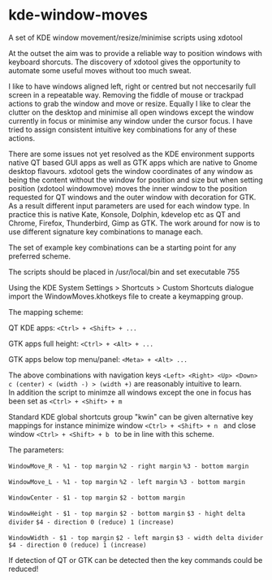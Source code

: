 # kde-window-moves
A set of KDE window movement/resize/minimise scripts using xdotool

At the outset the aim was to provide a reliable way to position windows with keyboard shorcuts. The discovery of xdotool gives the opportunity to automate some useful moves without too much sweat.

I like to have windows aligned left, right or centred but not neccesarily full screen in a repeatable way. Removing the fiddle of mouse or trackpad actions to grab the window and move or resize. Equally I like to clear the clutter on the desktop and minimise all open windows except the window currently in focus or minimise any window under the cursor focus. I have tried to assign consistent intuitive key combinations for any of these actions.

There are some issues not yet resolved as the KDE environment supports native QT based GUI apps as well as GTK apps which are native to Gnome desktop flavours. xdotool gets the window coordinates of any window as being the content without the window for position and size but when setting position (xdotool windowmove) moves the inner window to the position requested for QT windows and the outer window with decoration for GTK. As a result different input parameters are used for each window type. In practice this is native Kate, Konsole, Dolphin, kdevelop etc as QT and Chrome, Firefox, Thunderbird, Gimp as GTK. The work around for now is to use different signature key combinations to manage each.

The set of example key combinations can be a starting point for any preferred scheme.

The scripts should be placed in /usr/local/bin and set executable 755

Using the KDE System Settings > Shortcuts > Custom Shortcuts dialogue import the WindowMoves.khotkeys file to create a keymapping group.

The mapping scheme:

QT KDE apps: `<Ctrl> + <Shift> + ...`

GTK apps full height: `<Ctrl> + <Alt> + ...`

GTK apps below top menu/panel: `<Meta> + <Alt> ...`
  
The above combinations with navigation keys `<Left> <Right> <Up> <Down> c (center) < (width -) > (width +)` are reasonably intuitive to learn.   
In addition the script to minimze all windows except the one in focus has been set as `<Ctrl> + <Shift> + m `

Standard KDE global shortcuts group "kwin" can be given alternative key mappings  for instance minimize window `<Ctrl> + <Shift> + n ` and close window `<Ctrl> + <Shift> + b ` to be in line with this scheme.

The parameters:

`WindowMove_R - %1 - top margin` `%2 - right margin` `%3 - bottom margin`

`WindowMove_L - %1 - top margin` `%2 - left margin` `%3 - bottom margin`

`WindowCenter - $1 - top margin` `$2 - bottom margin`

`WindowHeight - $1 - top margin` `$2 - bottom margin` `$3 - hight delta divider` 
`$4 - direction 0 (reduce) 1 (increase)`

`WindowWidth - $1 - top margin` `$2 - left margin` `$3 - width delta divider` 
`$4 - direction 0 (reduce) 1 (increase)`


If detection of QT or GTK can be detected then the key commands could be reduced! 

